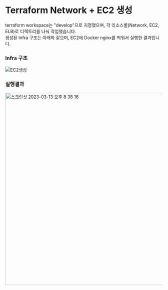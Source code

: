 # Terraform Network + EC2 생성
terraform workspace는 "develop"으로 지정했으며, 각 리소스별(Network, EC2, ELB)로 디렉토리를 나눠 작업했습니다.  
생성된 Infra 구조는 아래와 같으며, EC2에 Docker nginx를 띄워서 실행한 결과입니다.

### Infra 구조
![EC2생성](https://user-images.githubusercontent.com/30804139/224723605-aa432ada-ad7f-4b13-9f6f-814ab21b1a10.jpg)  


### 실행결과
<img width="614" alt="스크린샷 2023-03-13 오후 8 38 16" src="https://user-images.githubusercontent.com/30804139/224733486-71ee5324-b9a7-4bff-934b-4d86d0fde431.png">

